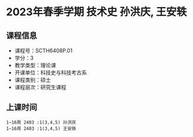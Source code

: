 # 2023年春季学期 技术史 孙洪庆, 王安轶






## 课程信息

- 课程号：SCTH6408P.01
- 学分：3
- 教学类型：理论课
- 开课单位：科技史与科技考古系
- 课程类别：硕士
- 课程层次：研究生课程

## 上课时间

```
1~16周 2403 :1(3,4,5) 孙洪庆
1~16周 2403 :1(3,4,5) 王安轶
```


